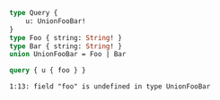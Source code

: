 ```graphql
type Query {
    u: UnionFooBar!
}
type Foo { string: String! }
type Bar { string: String! }
union UnionFooBar = Foo | Bar
```

```graphql
query { u { foo } }
```

```
1:13: field "foo" is undefined in type UnionFooBar
```